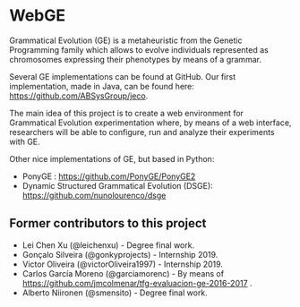 # WebGE

Grammatical Evolution (GE) is a metaheuristic from the Genetic Programming family which allows to evolve individuals represented as chromosomes expressing their phenotypes by means of a grammar.

Several GE implementations can be found at GitHub. Our first implementation, made in Java, can be found here: https://github.com/ABSysGroup/jeco.

The main idea of this project is to create a web environment for Grammatical Evolution experimentation where, by means of a web interface, researchers will be able to configure, run and analyze their experiments with GE.

Other nice implementations of GE, but based in Python:
 * PonyGE : https://github.com/PonyGE/PonyGE2
 * Dynamic Structured Grammatical Evolution (DSGE): https://github.com/nunolourenco/dsge
 

## Former contributors to this project
 * Lei Chen Xu (@leichenxu) - Degree final work.
 * Gonçalo Silveira (@gonkyprojects) - Internship 2019.
 * Victor Oliveira (@victorOliveira1997) - Internship 2019.
 * Carlos García Moreno (@garciamorenc) - By means of https://github.com/jmcolmenar/tfg-evaluacion-ge-2016-2017 .
 * Alberto Niironen (@smensito) - Degree final work.

